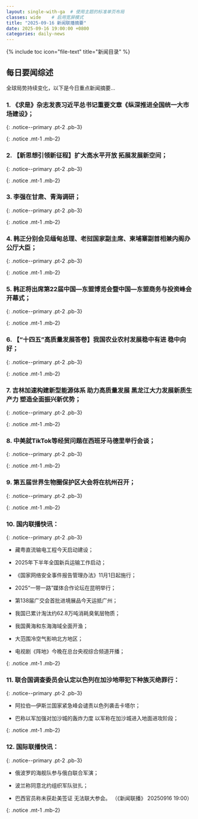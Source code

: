 ```yaml
---
layout: single-with-ga  # 使用主题的标准单页布局
classes: wide    # 启用宽屏模式
title: "2025-09-16 新闻联播摘要"
date: 2025-09-16 19:00:00 +0800
categories: daily-news
---
```


{% include toc icon="file-text" title="新闻目录" %}
   
## 每日要闻综述

全球局势持续变化，以下是今日重点新闻摘要...

### 1. 《求是》杂志发表习近平总书记重要文章《纵深推进全国统一大市场建设》； 

{: .notice--primary .pt-2 .pb-3}

{: .notice .mt-1 .mb-2}

### 2. 【新思想引领新征程】扩大高水平开放 拓展发展新空间； 

{: .notice--primary .pt-2 .pb-3}

{: .notice .mt-1 .mb-2}

### 3. 李强在甘肃、青海调研； 

{: .notice--primary .pt-2 .pb-3}

{: .notice .mt-1 .mb-2}

### 4. 韩正分别会见缅甸总理、老挝国家副主席、柬埔寨副首相兼内阁办公厅大臣； 

{: .notice--primary .pt-2 .pb-3}

{: .notice .mt-1 .mb-2}

### 5. 韩正将出席第22届中国—东盟博览会暨中国—东盟商务与投资峰会开幕式； 

{: .notice--primary .pt-2 .pb-3}

{: .notice .mt-1 .mb-2}

### 6. 【“十四五”高质量发展答卷】我国农业农村发展稳中有进 稳中向好； 

{: .notice--primary .pt-2 .pb-3}

{: .notice .mt-1 .mb-2}

### 7. 吉林加速构建新型能源体系 助力高质量发展 黑龙江大力发展新质生产力 塑造全面振兴新优势； 

{: .notice--primary .pt-2 .pb-3}

{: .notice .mt-1 .mb-2}

### 8. 中美就TikTok等经贸问题在西班牙马德里举行会谈； 

{: .notice--primary .pt-2 .pb-3}

{: .notice .mt-1 .mb-2}

### 9. 第五届世界生物圈保护区大会将在杭州召开； 

{: .notice--primary .pt-2 .pb-3}

{: .notice .mt-1 .mb-2}

### 10. 国内联播快讯： 

{: .notice--primary .pt-2 .pb-3}

- 藏粤直流输电工程今天启动建设；

- 2025年下半年全国新兵运输工作启动；

- 《国家网络安全事件报告管理办法》11月1日起施行；

- 2025“一带一路”媒体合作论坛在昆明举行；

- 第138届广交会首批进境展品今天运抵广州；

- 我国已累计淘汰约62.8万吨消耗臭氧层物质；

- 我国黄海和东海海域全面开渔；

- 大范围冷空气影响北方地区；

- 电视剧《阵地》今晚在总台央视综合频道开播；

{: .notice .mt-1 .mb-2}

### 11. 联合国调查委员会认定以色列在加沙地带犯下种族灭绝罪行： 

{: .notice--primary .pt-2 .pb-3}

- 阿拉伯—伊斯兰国家紧急峰会谴责以色列袭击卡塔尔；

- 巴称以军加强对加沙城的轰炸力度 以军称在加沙城进入地面进攻阶段；

{: .notice .mt-1 .mb-2}

### 12. 国际联播快讯： 

{: .notice--primary .pt-2 .pb-3}

- 俄波罗的海舰队参与俄白联合军演；

- 波兰称同意北约组织军队驻扎；

- 巴西官员称未获赴美签证 无法联大参会。 （《新闻联播》 20250916 19:00）

{: .notice .mt-1 .mb-2}
